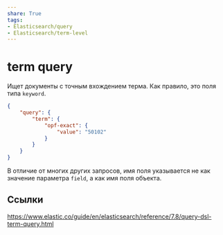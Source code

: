 ```yaml
---
share: True
tags: 
- Elasticsearch/query
- Elasticsearch/term-level
---
```

# term query
Ищет документы с точным вхождением терма. Как правило, это поля типа `keyword`.
```json
{
	"query": {
		"term": {
			"opf-exact": {
				"value": "50102"
			}
		}
	}
}
```

В отличие от многих других запросов, имя поля указывается не как значение параметра `field`, а как имя поля объекта.
## Ссылки
https://www.elastic.co/guide/en/elasticsearch/reference/7.8/query-dsl-term-query.html